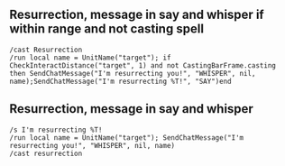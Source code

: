 ## Resurrection, message in say and whisper if within range and not casting spell
```
/cast Resurrection
/run local name = UnitName("target"); if CheckInteractDistance("target", 1) and not CastingBarFrame.casting then SendChatMessage("I'm resurrecting you!", "WHISPER", nil, name);SendChatMessage("I'm resurrecting %T!", "SAY")end
```


## Resurrection, message in say and whisper
```
/s I'm resurrecting %T!
/run local name = UnitName("target"); SendChatMessage("I'm resurrecting you!", "WHISPER", nil, name)
/cast resurrection
```